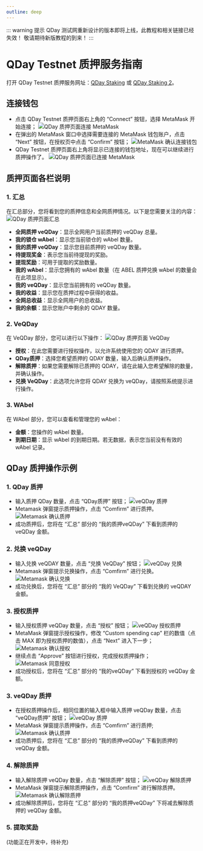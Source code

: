 ```yaml
---
outline: deep
---
```


::: warning 提示
QDay 测试网重新设计的版本即将上线，此教程和相关链接已经失效！
敬请期待新版教程的到来！
:::

# QDay Testnet 质押服务指南

打开 QDay Testnet 质押服务网址：[QDay Staking](https://testnet-defi.qday.info/QDayStaking) 或 [QDay Staking 2](https://testnet-defi.abelqday.io/QDayStaking)。

## 连接钱包

- 点击 QDay Testnet 质押页面右上角的 “Connect” 按钮，选择 MetaMask 开始连接；
  ![QDay 质押页面连接 MetaMask](/qday-testnet/abel-faucet/connect-metamask-wallet1.png)<br>
- 在弹出的 MetaMask 窗口中选择需要连接的 MetaMask 钱包账户，点击 “Next” 按钮，在授权页中点击 “Confirm” 按钮；
  ![MetaMask 确认连接钱包](/qday-testnet/abel-faucet/connect-metamask-wallet2.png)<br>
- QDay Testnet 质押页面右上角将显示已连接的钱包地址，现在可以继续进行质押操作了。
  ![QDay 质押页面已连接 MetaMask](/qday-testnet/abel-faucet/connect-metamask-wallet3.png)

## 质押页面各栏说明

### 1. 汇总

在汇总部分，您将看到您的质押信息和全网质押情况。以下是您需要关注的内容：
![QDay 质押页面汇总](/qday-testnet/dapp/qday-staking-summary.png)

- **全网质押 veQDay**：显示全网用户当前质押的 veQDay 总量。
- **我的锁仓 wAbel**：显示您当前锁仓的 wAbel 数量。
- **我的质押 veQDay**：显示您目前质押的 veQDay 数量。
- **待提现奖金**：表示您当前待提现的奖励。
- **提现奖励**：可用于提取的奖励数量。
- **我的 wAbel**：显示您拥有的 wAbel 数量（在 ABEL 质押兑换 wAbel 的数量会在此项显示）。
- **我的 veQDay**：显示您当前拥有的 veQDay 数量。
- **我的收益**：显示您在质押过程中获得的收益。
- **全网总收益**：显示全网用户的总收益。
- **我的余额**：显示您账户中剩余的 QDAY 数量。

### 2. VeQDay

在 VeQDay 部分，您可以进行以下操作：
![QDay 质押页面 VeQDay](/qday-testnet/dapp/qday-staking-veqday.png)

- **授权**：在此您需要进行授权操作，以允许系统使用您的 QDAY 进行质押。
- **QDay质押**：选择您希望质押的 QDAY 数量，输入后确认质押操作。
- **解除质押**：如果您需要解除已质押的 QDAY，请在此输入您希望解除的数量，并确认操作。
- **兑换 VeQDay**：此选项允许您将 QDAY 兑换为 veQDay，请按照系统提示进行操作。

### 3. WAbel

在 WAbel 部分，您可以查看和管理您的 wAbel：

- **金额**：您操作的 wAbel 数量。
- **到期日期**：显示 wAbel 的到期日期。若无数据，表示您当前没有有效的 wAbel 记录。

## QDay 质押操作示例

### 1. QDay 质押

- 输入质押 QDay 数量，点击 “QDay质押” 按钮；
  ![veQDay 质押](/qday-testnet/dapp/qday-staking-input-qday.png)<br>
- Metamask 弹窗提示质押操作，点击 “Comfirm” 进行质押。
  ![Metamask 确认质押](/qday-testnet/dapp/metamask-confirm-qday-staking.png)<br>
- 成功质押后，您将在 “汇总” 部分的 “我的质押veQDay” 下看到质押的 veQDay 金额。

### 2. 兑换 veQDay

- 输入兑换 veQDAY 数量，点击 “兑换 VeQDay” 按钮；
  ![veQDay 兑换](/qday-testnet/dapp/qday-staking-exchange-veqday.png)<br>
- Metamask 弹窗提示兑换操作，点击 “Comfirm” 进行兑换。
  ![Metamask 确认兑换](/qday-testnet/dapp/metamask-confirm-veqday-exchange.png)<br>
- 成功兑换后，您将在 “汇总” 部分的 “我的 VeQDay” 下看到兑换的 veQDAY 金额。

### 3. 授权质押

- 输入授权质押 veQDay 数量，点击 “授权” 按钮；
  ![veQDay 授权质押](/qday-testnet/dapp/qday-staking-input-authorized-veqday.png)<br>
- MetaMask 弹窗提示授权操作，修改 “Custom spending cap” 栏的数值（点击 MAX 即为授权质押的数值），点击 “Next” 进入下一步；
  ![Metamask 确认授权](/qday-testnet/dapp/metamask-confirm-authorized-veqday1.png)<br>
- 继续点击 “Approve” 按钮进行授权，完成授权质押操作；
  ![Metamask 同意授权](/qday-testnet/dapp/metamask-confirm-authorized-veqday2.png)<br>
- 成功授权后，您将在 “汇总” 部分的 “我的veQDay” 下看到授权的 veQDay 金额。


### 3. veQDay 质押

- 在授权质押操作后，相同位置的输入框中输入质押 veQDay 数量，点击 “veQDay质押” 按钮；
  ![veQDay 质押](/qday-testnet/dapp/qday-staking-input-weqday.png)<br>
- MetaMask 弹窗提示质押操作，点击 “Comfirm” 进行质押;
  ![Metamask 确认质押](/qday-testnet/dapp/metamask-confirm-weqday-staking.png)<br>
- 成功质押后，您将在 “汇总” 部分的 “我的质押veQDay” 下看到质押的 veQDay 金额。

### 4. 解除质押

- 输入解除质押 veQDay 数量，点击 “解除质押” 按钮；
  ![veQDay 解除质押](/qday-testnet/dapp/qday-staking-input-unStaking.png)<br>
- MetaMask 弹窗提示解除质押操作，点击 “Comfirm” 进行解除质押。
  ![Metamask 确认解除质押](/qday-testnet/dapp/metamask-confirm-unStaking.png)<br>
- 成功解除质押后，您将在 “汇总” 部分的 “我的质押veQDay” 下将减去解除质押的 veQDay 金额。

### 5. 提取奖励

(功能正在开发中，待补充)